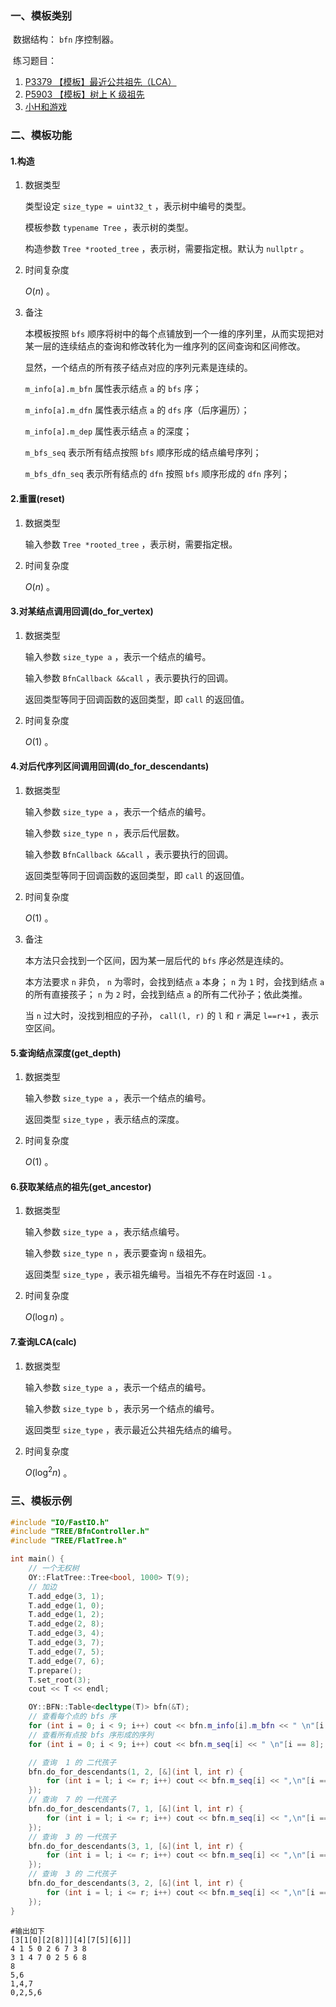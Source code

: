 ### 一、模板类别

​	数据结构： `bfn` 序控制器。

​	练习题目：

1. [P3379 【模板】最近公共祖先（LCA）](https://www.luogu.com.cn/problem/P3379)
2. [P5903 【模板】树上 K 级祖先](https://www.luogu.com.cn/problem/P5903)
3. [小H和游戏](https://ac.nowcoder.com/acm/problem/15158)



### 二、模板功能

#### 1.构造

1. 数据类型

   类型设定 `size_type = uint32_t` ，表示树中编号的类型。

   模板参数 `typename Tree` ，表示树的类型。

   构造参数 `Tree *rooted_tree`​ ，表示树，需要指定根。默认为 `nullptr` 。

2. 时间复杂度

   $O(n)$ 。
   
3. 备注

   本模板按照 `bfs` 顺序将树中的每个点铺放到一个一维的序列里，从而实现把对某一层的连续结点的查询和修改转化为一维序列的区间查询和区间修改。

   显然，一个结点的所有孩子结点对应的序列元素是连续的。

   `m_info[a].m_bfn` 属性表示结点 `a` 的 `bfs` 序；
   
   `m_info[a].m_dfn` 属性表示结点 `a` 的 `dfs` 序（后序遍历）；

   `m_info[a].m_dep` 属性表示结点 `a` 的深度；

    `m_bfs_seq` 表示所有结点按照 `bfs` 顺序形成的结点编号序列；
    
    `m_bfs_dfn_seq` 表示所有结点的 `dfn` 按照 `bfs` 顺序形成的 `dfn` 序列；

#### 2.重置(reset)

1. 数据类型

   输入参数 `Tree *rooted_tree` ，表示树，需要指定根。

2. 时间复杂度

   $O(n)$ 。

#### 3.对某结点调用回调(do_for_vertex)

1. 数据类型

   输入参数 `size_type a` ，表示一个结点的编号。

   输入参数 `BfnCallback &&call` ，表示要执行的回调。
   
   返回类型等同于回调函数的返回类型，即 `call` 的返回值。

2. 时间复杂度

   $O(1)$ 。


#### 4.对后代序列区间调用回调(do_for_descendants)

1. 数据类型

   输入参数 `size_type a` ，表示一个结点的编号。
   
   输入参数 `size_type n` ，表示后代层数。

   输入参数 `BfnCallback &&call` ，表示要执行的回调。
   
   返回类型等同于回调函数的返回类型，即 `call` 的返回值。

2. 时间复杂度

   $O(1)$ 。

3. 备注

   本方法只会找到一个区间，因为某一层后代的 `bfs` 序必然是连续的。
   
   本方法要求 `n` 非负， `n` 为零时，会找到结点 `a` 本身； `n` 为 `1` 时，会找到结点 `a` 的所有直接孩子； `n` 为 `2` 时，会找到结点 `a` 的所有二代孙子；依此类推。
   
   当 `n` 过大时，没找到相应的子孙， `call(l, r)` 的 `l` 和 `r` 满足 `l==r+1` ，表示空区间。
   
#### 5.查询结点深度(get_depth)

1. 数据类型

   输入参数 `size_type a` ，表示一个结点的编号。

   返回类型 `size_type` ，表示结点的深度。

2. 时间复杂度

   $O(1)$ 。
   
#### 6.获取某结点的祖先(get_ancestor)

1. 数据类型

   输入参数 `size_type a` ，表示结点编号。

   输入参数 `size_type n` ，表示要查询 `n` 级祖先。
   
   返回类型 `size_type` ，表示祖先编号。当祖先不存在时返回 `-1` 。

2. 时间复杂度

   $O(\log n)$ 。
   
#### 7.查询LCA(calc)

1. 数据类型

   输入参数 `size_type a` ，表示一个结点的编号。

   输入参数 `size_type b` ，表示另一个结点的编号。

   返回类型 `size_type` ，表示最近公共祖先结点的编号。

2. 时间复杂度

   $O(\log^2 n)$ 。   
   
   
### 三、模板示例

```c++
#include "IO/FastIO.h"
#include "TREE/BfnController.h"
#include "TREE/FlatTree.h"

int main() {
    // 一个无权树
    OY::FlatTree::Tree<bool, 1000> T(9);
    // 加边
    T.add_edge(3, 1);
    T.add_edge(1, 0);
    T.add_edge(1, 2);
    T.add_edge(2, 8);
    T.add_edge(3, 4);
    T.add_edge(3, 7);
    T.add_edge(7, 5);
    T.add_edge(7, 6);
    T.prepare();
    T.set_root(3);
    cout << T << endl;

    OY::BFN::Table<decltype(T)> bfn(&T);
    // 查看每个点的 bfs 序
    for (int i = 0; i < 9; i++) cout << bfn.m_info[i].m_bfn << " \n"[i == 8];
    // 查看所有点按 bfs 序形成的序列
    for (int i = 0; i < 9; i++) cout << bfn.m_seq[i] << " \n"[i == 8];

    // 查询  1 的 二代孩子
    bfn.do_for_descendants(1, 2, [&](int l, int r) {
        for (int i = l; i <= r; i++) cout << bfn.m_seq[i] << ",\n"[i == r];
    });
    // 查询  7 的 一代孩子
    bfn.do_for_descendants(7, 1, [&](int l, int r) {
        for (int i = l; i <= r; i++) cout << bfn.m_seq[i] << ",\n"[i == r];
    });
    // 查询  3 的 一代孩子
    bfn.do_for_descendants(3, 1, [&](int l, int r) {
        for (int i = l; i <= r; i++) cout << bfn.m_seq[i] << ",\n"[i == r];
    });
    // 查询  3 的 二代孩子
    bfn.do_for_descendants(3, 2, [&](int l, int r) {
        for (int i = l; i <= r; i++) cout << bfn.m_seq[i] << ",\n"[i == r];
    });
}
```

```
#输出如下
[3[1[0][2[8]]][4][7[5][6]]]
4 1 5 0 2 6 7 3 8
3 1 4 7 0 2 5 6 8
8
5,6
1,4,7
0,2,5,6

```
